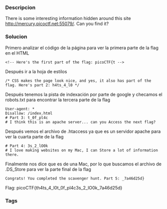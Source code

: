 ### Descripcion
There is some interesting information hidden around this site http://mercury.picoctf.net:55079/. Can you find it?
### Solucion
Primero analizar el código de la página para ver la primera parte de la flag en el HTML
```
<!-- Here's the first part of the flag: picoCTF{t -->
```
Después ir a la hoja de estilos
```
/* CSS makes the page look nice, and yes, it also has part of the flag. Here's part 2: h4ts_4_l0 */
```
Después tenemos la pista de indexación por parte de google y checamos el robots.txt para encontrar la tercera parte de la flag
```
User-agent: *
Disallow: /index.html
# Part 3: t_0f_pl4c
# I think this is an apache server... can you Access the next flag?
```
Después vemos el archivo de .htaccess ya que es un servidor apache para ver la cuarta parte de la flag
```
# Part 4: 3s_2_lO0k
# I love making websites on my Mac, I can Store a lot of information there.
```
Finalmente nos dice que es de una Mac, por lo que buscamos el archivo de .DS_Store para ver la parte final de la flag
```
Congrats! You completed the scavenger hunt. Part 5: _7a46d25d}
```
Flag:
picoCTF{th4ts_4_l0t_0f_pl4c3s_2_lO0k_7a46d25d}
### Tags
